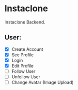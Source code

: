 # Instaclone

Instaclone Backend.


## User:

- [x] Create Account
- [x] See Profile
- [x] Login
- [x] Edit Profile
- [ ] Follow User
- [ ] Unfollow User
- [ ] Change Avatar (Image Upload)